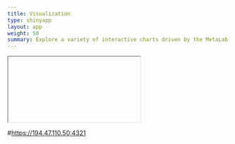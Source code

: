 ```yaml
---
title: Visualization
type: shinyapp
layout: app
weight: 50
summary: Explore a variety of interactive charts driven by the MetaLab database by your datasets and moderators
---
```

<iframe src="//52.24.141.166:3838/visualization"></iframe>

#https://194.47.110.50:4321